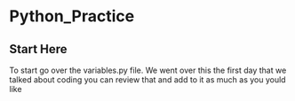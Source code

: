 # Python_Practice

## Start Here

To start go over the variables.py file. We went over this the first day that we talked about coding you can review that and add to it as much as you yould like
